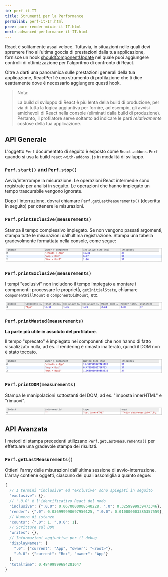 ```yaml
---
id: perf-it-IT
title: Strumenti per la Performance
permalink: perf-it-IT.html
prev: pure-render-mixin-it-IT.html
next: advanced-performance-it-IT.html
---
```


React è solitamente assai veloce. Tuttavia, in situazioni nelle quali devi spremere fino all'ultima goccia di prestazioni dalla tua applicazione, fornisce un hook [shouldComponentUpdate](/docs/component-specs.html#updating-shouldcomponentupdate) nel quale puoi aggiungere controlli di ottimizzazione per l'algoritmo di confronto di React.

Oltre a darti una panoramica sulle prestazioni generali della tua applicazione, ReactPerf è uno strumento di profilazione che ti dice esattamente dove è necessario aggiungere questi hook.

> Nota:
>
> La build di sviluppo di React è più lenta della build di produzione, per via di tutta la logica aggiuntiva per fornire, ad esempio, gli avvisi amichevoli di React nella console (eliminati dalla build di produzione). Pertanto, il profilatore serve soltanto ad indicare le parti _relativamente_ costose della tua applicazione.

## API Generale

L'oggetto `Perf` documentato di seguito è esposto come `React.addons.Perf` quando si usa la build `react-with-addons.js` in modalità di sviluppo.

### `Perf.start()` and `Perf.stop()`
Avvia/interrompe la misurazione. Le operazioni React intermedie sono registrate per analisi in seguito. Le operazioni che hanno impiegato un tempo trascurabile vengono ignorate.

Dopo l'interruzione, dovrai chiamare `Perf.getLastMeasurements()` (descritta in seguito) per ottenere le misurazioni.

### `Perf.printInclusive(measurements)`
Stampa il tempo complessivo impiegato. Se non vengono passati argomenti, stampa tutte le misurazioni dall'ultima registrazione. Stampa una tabella gradevolmente formattata nella console, come segue:

![](/react/img/docs/perf-inclusive.png)

### `Perf.printExclusive(measurements)`
I tempi "esclusivi" non includono il tempo impiegato a montare i componenti: processare le proprietà, `getInitialState`, chiamare `componentWillMount` e `componentDidMount`, etc.

![](/react/img/docs/perf-exclusive.png)

### `Perf.printWasted(measurements)`

**La parte più utile in assoluto del profilatore**.

Il tempo "sprecato" è impiegato nei componenti che non hanno di fatto visualizzato nulla, ad es. il rendering è rimasto inalterato, quindi il DOM non è stato toccato.

![](/react/img/docs/perf-wasted.png)

### `Perf.printDOM(measurements)`
Stampa le manipolazioni sottostanti del DOM, ad es. "imposta innerHTML" e "rimuovi".

![](/react/img/docs/perf-dom.png)

## API Avanzata

I metodi di stampa precedenti utilizzano `Perf.getLastMeasurements()` per effettuare una gradevole stampa dei risultati.

### `Perf.getLastMeasurements()`
Ottieni l'array delle misurazioni dall'ultima sessione di avvio-interruzione. L'array contiene oggetti, ciascuno dei quali assomiglia a quanto segue:

```js
{
  // I termini "inclusive" ed "exclusive" sono spiegati in seguito
  "exclusive": {},
  // '.0.0' è l'identificativo React del nodo
  "inclusive": {".0.0": 0.0670000008540228, ".0": 0.3259999939473346},
  "render": {".0": 0.036999990697950125, ".0.0": 0.010000003385357559},
  // Numero di istanze
  "counts": {".0": 1, ".0.0": 1},
  // Scritture sul DOM
  "writes": {},
  // Informazioni aggiuntive per il debug
  "displayNames": {
    ".0": {"current": "App", "owner": "<root>"},
    ".0.0": {"current": "Box", "owner": "App"}
  },
  "totalTime": 0.48499999684281647
}
```
